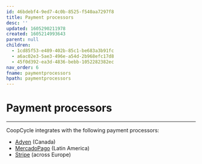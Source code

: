 ```yaml
---
id: 46bdebf4-9ed7-4c0b-8525-f540aa7297f8
title: Payment processors
desc: ''
updated: 1605290211978
created: 1605214993643
parent: null
children:
  - 1cd85f53-e489-402b-85c1-be683a3b91fc
  - a6ac02e3-5ae3-496e-a54d-2b968efc17d8
  - 45f0d392-ea3d-4836-bebb-1052282382ec
nav_order: 6
fname: paymentprocessors
hpath: paymentprocessors
---
```

<!-- CSS -->

<link rel="stylesheet" href="https://cdn.jsdelivr.net/npm/bootstrap@4.5.3/dist/css/bootstrap.min.css" integrity="sha384-TX8t27EcRE3e/ihU7zmQxVncDAy5uIKz4rEkgIXeMed4M0jlfIDPvg6uqKI2xXr2" crossorigin="anonymous">
<!-- jQuery and JS bundle w/ Popper.js -->
<script src="https://code.jquery.com/jquery-3.5.1.slim.min.js" integrity="sha384-DfXdz2htPH0lsSSs5nCTpuj/zy4C+OGpamoFVy38MVBnE+IbbVYUew+OrCXaRkfj" crossorigin="anonymous"></script>
<script src="https://cdn.jsdelivr.net/npm/bootstrap@4.5.3/dist/js/bootstrap.bundle.min.js" integrity="sha384-ho+j7jyWK8fNQe+A12Hb8AhRq26LrZ/JpcUGGOn+Y7RsweNrtN/tE3MoK7ZeZDyx" crossorigin="anonymous"></script>
<!-- Font Awesome -->
<script src="https://kit.fontawesome.com/489c6dd9c4.js" crossorigin="anonymous"></script>

# Payment processors

* * *

CoopCycle integrates with the following payment processors:

- [Adyen](1cd85f53-e489-402b-85c1-be683a3b91fc) (Canada)
- [MercadoPago](a6ac02e3-5ae3-496e-a54d-2b968efc17d8) (Latin America)
- [Stripe](45f0d392-ea3d-4836-bebb-1052282382ec) (across Europe)


